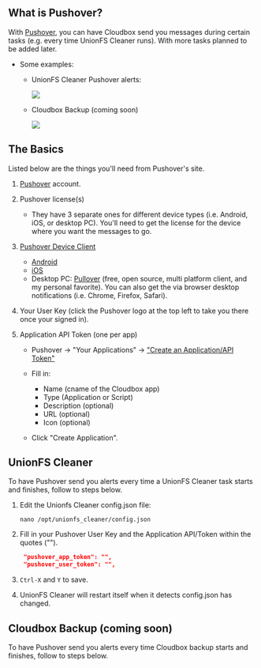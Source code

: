 ## What is Pushover?

With [Pushover](https://pushover.net/), you can have Cloudbox send you messages during certain tasks (e.g. every time UnionFS Cleaner runs). With more tasks planned to be added later. 

-  Some examples:

   - UnionFS Cleaner Pushover alerts:
  
     ![](https://i.imgur.com/HUUZ91a.png)
  
   - Cloudbox Backup (coming soon)

     ![](https://i.imgur.com/fDWzmxM.png)



## The Basics

Listed below are the things you'll need from Pushover's site. 

1. [Pushover](https://pushover.net/login) account.

1. Pushover license(s) 

   - They have 3 separate ones for different device types (i.e. Android, iOS, or desktop PC). You'll need to get the license for the device where you want the messages to go. 

1. [Pushover Device Client](https://pushover.net/clients)
   - [Android](https://pushover.net/clients/android)
   - [iOS](https://pushover.net/clients/ios)
   - Desktop PC: [Pullover](https://github.com/cgrossde/Pullover) (free, open source, multi platform client, and my personal favorite). You can also get the via browser desktop notifications (i.e. Chrome, Firefox, Safari).

1. Your User Key (click the Pushover logo at the top left to take you there once your signed in). 

1. Application API Token (one per app)

   - Pushover -> "Your Applications" -> ["Create an Application/API Token"](https://pushover.net/apps/build)

   - Fill in: 
     - Name (cname of the Cloudbox app)
     - Type (Application or Script)
     - Description (optional)
     - URL (optional)
     - Icon (optional)
   - Click "Create Application".



## UnionFS Cleaner

To have Pushover send you alerts every time a UnionFS Cleaner task starts and finishes, follow to steps below. 

1. Edit the Unionfs Cleaner config.json file:

    ```
    nano /opt/unionfs_cleaner/config.json
    ```

1. Fill in your Pushover User Key and the Application API/Token within the quotes ("").

   ```json
    "pushover_app_token": "",
    "pushover_user_token": "",
   ```

1. `Ctrl-X` and `Y` to save.

1. UnionFS Cleaner will restart itself when it detects config.json has changed.

## Cloudbox Backup (coming soon)

To have Pushover send you alerts every time Cloudbox backup starts and finishes, follow to steps below. 

